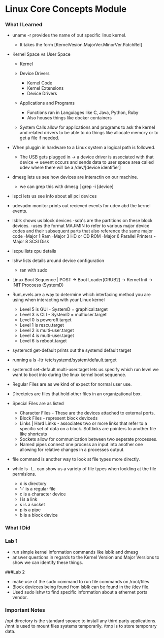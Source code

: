 # Linux Core Concepts Module

### What I Learned

* uname -r provides the name of out specific linux kernel.
  - It takes the form [KernelVesion.MajorVer.MinorVer.PatchRel]
* Kernel Space vs User Space
  - Kernel
  - Device Drivers
    - Kernel Code
    - Kernel Extensions
    - Device Drivers

  - Applications and Programs
    - Functions ran in Languiages like C, Java, Python, Ruby
    - Also houses things like docker containers

  - System Calls allow for applications and programs to ask the kernel and related drivers to be able to do things like allocate memory or to get a file if needed.
    
* When pluggin in hardware to a Linux system a logical path is followed.
  - The USB gets plugged in -> a device driver is associated with that device -> uevent occurs and sends data to user space area called udev where there will be a /dev/[device identifier]
* dmesg lets us see how devices are interactin on our machine.
  - we can grep this with dmesg | grep -i [device]
* lspci lets us see info about all pci devices
* udevadm monitor prints out recieved events for udev abd the kernel events.
* lsblk shows us block devices
  -sda's are the partitions on these block devices.
  -uses the format MAJ:MIN to refer to various major device codes and their subsequent parts that also reference the same major code
    -Major 1 Ram
    -Major 3 HD or CD ROM
    -Major 6 Parallel Printers
    -Major 8 SCSI Disk
* lscpu lists cpu details
* lshw lists details around device configuration
  - ran with sudo
* Linux Boot Sequence | POST -> Boot Loader(GRUB2) -> Kernel Init -> INIT Procoess (SystemD)
* RunLevels are a way to determine which interfacing method you are using when interacting with your Linux kernel
  - Level 5 is GUI - SystemD = graphical.target
  - Level 3 is CLI - SystemD = multiuser.target
  - Level 0 is poweroff.target
  - Level 1 is rescu.target
  - Level 2 is multi-user.target
  - Level 4 is multi-user.target
  - Level 6 is reboot.target
* systemctl get-default prints out the systemd default target
* running a ls -ltr /etc/systemd/system/default.target
* systemctl set-default multi-user.taget lets us specify which run level we want to boot into during the linux kernel boot sequence.
* Regular Files are as we kind of expect for normal user use.
* Directoies are files that hold other files in an organizational box.
* Special Files are as listed
  - Character Files - These are the devices attached to external ports.
  - Block Files - represent block deviceds
  - Links | Hard Links - associates two or more links that refer to a specific set of data on a block. Softlinks are pointers to another file like shortcuts
  - Sockets allow for communication between two seperate processes.
  - Named pipes connect one process an input into another one allowing for relative changes in a processes output.
* file command is another way to look at file types more directly.
* while ls -l... can show us a variety of file types when lookling at the file permisions.
  - d is directory
  - '-' is a regular file
  - c is a character device
  - l is a link
  - s is a socket
  - p is a pipe
  - b is a block device

### What I Did

### Lab 1

* run simple kernel information commands like lsblk and dmesg 
* answer questions in regards to the Kernel Version and Major Versions to show we can identify these things.

###Lab 2

* make use of the sudo command to run file commands on /root/files.
* Block devicces being found from lsblk can be found in the /dev file.
* Used sudo lshw to find specific information about a ethernet ports vendor.

### Important Notes

/opt directory is the standard spoace to install any third party applications.
/mnt is used to mount files systems temporarily.
/tmp is to store temporary data.

